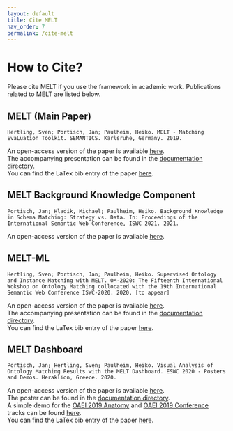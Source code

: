 ```yaml
---
layout: default
title: Cite MELT
nav_order: 7
permalink: /cite-melt
---
```


# How to Cite?
Please cite MELT if you use the framework in academic work. Publications related to MELT are listed below.

## MELT (Main Paper)
```
Hertling, Sven; Portisch, Jan; Paulheim, Heiko. MELT - Matching EvaLuation Toolkit. SEMANTICS. Karlsruhe, Germany. 2019.
```
An open-access version of the paper is available <a href="https://link.springer.com/content/pdf/10.1007%2F978-3-030-33220-4_17.pdf">here</a>.<br/>
The accompanying presentation can be found in the <a href="https://github.com/dwslab/melt/blob/master/documentation/MELT_presentation_semantics.pdf">documentation directory</a>.<br/>
You can find the LaTex bib entry of the paper [here](https://github.com/dwslab/melt/tree/master/documentation/melt_semantics_19.bib).

## MELT Background Knowledge Component
```
Portisch, Jan; Hladik, Michael; Paulheim, Heiko. Background Knowledge in Schema Matching: Strategy vs. Data. In: Proceedings of the International Semantic Web Conference, ISWC 2021. 2021.
```
An open-access version of the paper is available <a href="https://arxiv.org/pdf/2107.00001.pdf">here</a>.<br/>

## MELT-ML
```
Hertling, Sven; Portisch, Jan; Paulheim, Heiko. Supervised Ontology and Instance Matching with MELT. OM-2020: The Fifteenth International Wokshop on Ontology Matching collocated with the 19th International Semantic Web Conference ISWC-2020. 2020. [to appear]
``` 
An open-access version of the paper is available <a href="https://arxiv.org/pdf/2009.11102.pdf">here</a>.<br/>
The accompanying presentation can be found in the <a href="https://github.com/dwslab/melt/blob/master/documentation/supervised_ontology_and_instance_matching_with_melt.pdf">documentation directory</a>.<br/>
You can find the LaTex bib entry of the paper [here](https://github.com/dwslab/melt/blob/master/documentation/supervised_om_and_im_with_melt_20.bib).


## MELT Dashboard
```
Portisch, Jan; Hertling, Sven; Paulheim, Heiko. Visual Analysis of Ontology Matching Results with the MELT Dashboard. ESWC 2020 - Posters and Demos. Heraklion, Greece. 2020.
``` 
An open-access version of the paper is available <a href="https://arxiv.org/pdf/2004.12628.pdf">here</a>.<br/>
The poster can be found in the <a href="https://github.com/dwslab/melt/blob/master/documentation/eswc_2020_melt_dashboard_poster.pdf">documentation directory</a>.<br/>
A simple demo for the <a href="http://oaei.ontologymatching.org/2019/anatomy/index.html">OAEI 2019 Anatomy</a> and <a href="http://oaei.ontologymatching.org/2019/conference/index.html">OAEI 2019 Conference</a> tracks can be found <a href="https://dwslab.github.io/melt/anatomy_conference_dashboard.html">here</a>.<br/>
You can find the LaTex bib entry of the paper [here](https://github.com/dwslab/melt/tree/master/documentation/melt_dashboard_20.bib).